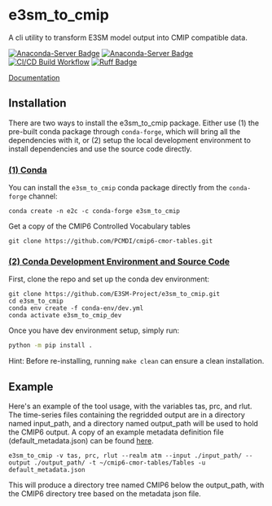 # e3sm_to_cmip

A cli utility to transform E3SM model output into CMIP compatible data.

[![Anaconda-Server Badge](https://anaconda.org/conda-forge/e3sm_to_cmip/badges/version.svg)](https://anaconda.org/conda-forge/e3sm_to_cmip)
[![Anaconda-Server Badge](https://anaconda.org/conda-forge/e3sm_to_cmip/badges/downloads.svg)](https://anaconda.org/conda-forge/e3sm_to_cmip)
[![CI/CD Build Workflow](https://github.com/E3SM-Project/e3sm_to_cmip/actions/workflows/build_workflow.yml/badge.svg)](https://github.com/E3SM-Project/e3sm_to_cmip/actions/workflows/build_workflow.yml)
[![Ruff Badge](https://img.shields.io/endpoint?url=https://raw.githubusercontent.com/astral-sh/ruff/main/assets/badge/v2.json)](https://github.com/astral-sh/ruff)

[Documentation](https://e3sm-to-cmip.readthedocs.io/en/latest/)

## Installation

There are two ways to install the e3sm_to_cmip package. Either use (1) the pre-built conda package through `conda-forge`, which will bring all the dependencies with it, or (2) setup the local development environment to install dependencies and use the source code directly.

### <ins>(1) Conda</ins>

You can install the `e3sm_to_cmip` conda package directly from the `conda-forge` channel:

```
conda create -n e2c -c conda-forge e3sm_to_cmip
```

Get a copy of the CMIP6 Controlled Vocabulary tables

```
git clone https://github.com/PCMDI/cmip6-cmor-tables.git
```

### <ins>(2) Conda Development Environment and Source Code</ins>

First, clone the repo and set up the conda dev environment:

```
git clone https://github.com/E3SM-Project/e3sm_to_cmip.git
cd e3sm_to_cmip
conda env create -f conda-env/dev.yml
conda activate e3sm_to_cmip_dev
```

Once you have dev environment setup, simply run:

```bash
python -m pip install .
```

Hint: Before re-installing, running `make clean` can ensure a clean installation.

## Example

Here's an example of the tool usage, with the variables tas, prc, and rlut. The time-series files containing the regridded output are in a directory named input_path, and a directory named output_path will be used to hold the CMIP6 output. A copy of an example metadata definition file (default_metadata.json) can be found [here](https://github.com/E3SM-Project/e3sm_to_cmip/blob/master/e3sm_to_cmip/resources/default_metadata.json).

```
e3sm_to_cmip -v tas, prc, rlut --realm atm --input ./input_path/ --output ./output_path/ -t ~/cmip6-cmor-tables/Tables -u default_metadata.json
```

This will produce a directory tree named CMIP6 below the output_path, with the CMIP6 directory tree based on the metadata json file.
